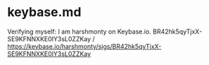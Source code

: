 # keybase.md
Verifying myself: I am harshmonty on Keybase.io. BR42hk5qyTjxX-SE9KFNNXKE0IY3sL0ZZKay / https://keybase.io/harshmonty/sigs/BR42hk5qyTjxX-SE9KFNNXKE0IY3sL0ZZKay
